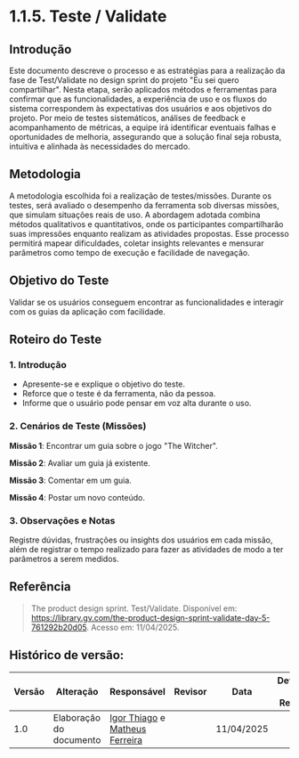 # 1.1.5. Teste / Validate

## Introdução

Este documento descreve o processo e as estratégias para a realização da fase de Test/Validate no design sprint do projeto "Eu sei quero compartilhar". Nesta etapa, serão aplicados métodos e ferramentas para confirmar que as funcionalidades, a experiência de uso e os fluxos do sistema correspondem às expectativas dos usuários e aos objetivos do projeto. Por meio de testes sistemáticos, análises de feedback e acompanhamento de métricas, a equipe irá identificar eventuais falhas e oportunidades de melhoria, assegurando que a solução final seja robusta, intuitiva e alinhada às necessidades do mercado.

## Metodologia

A metodologia escolhida foi a realização de testes/missões. Durante os testes, será avaliado o desempenho da ferramenta sob diversas missões, que simulam situações reais de uso. A abordagem adotada combina métodos qualitativos e quantitativos, onde os participantes compartilharão suas impressões enquanto realizam as atividades propostas. Esse processo permitirá mapear dificuldades, coletar insights relevantes e mensurar parâmetros como tempo de execução e facilidade de navegação.

## Objetivo do Teste

Validar se os usuários conseguem encontrar as funcionalidades e interagir com os guias da aplicação com facilidade.

##  Roteiro do Teste

### 1. Introdução
- Apresente-se e explique o objetivo do teste.
- Reforce que o teste é da ferramenta, não da pessoa.
- Informe que o usuário pode pensar em voz alta durante o uso.

### 2. Cenários de Teste (Missões)

**Missão 1**: Encontrar um guia sobre o jogo "The Witcher". 

**Missão 2**: Avaliar um guia já existente.

**Missão 3**: Comentar em um guia.

**Missão 4**: Postar um novo conteúdo.

### 3. Observações e Notas
Registre dúvidas, frustrações ou insights dos usuários em cada missão, além de registrar o tempo realizado para fazer as atividades de modo a ter parâmetros a serem medidos.


## Referência

> The product design sprint. Test/Validate. Disponível em: https://library.gv.com/the-product-design-sprint-validate-day-5-761292b20d05. Acesso em: 11/04/2025.

## Histórico de versão:

| Versão | Alteração                  | Responsável     | Revisor | Data       | Detalhes da Revisão |
| -      | -                          | -               | -       | -          | -                   |
| 1.0    | Elaboração do documento | [Igor Thiago](https://github.com/Igor-Thiago) e [Matheus Ferreira](https://github.com/matferreira1)| | 11/04/2025 | |